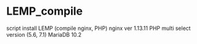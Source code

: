 # LEMP_compile
script install LEMP (compile nginx, PHP)
nginx ver 1.13.11
PHP multi select version (5.6, 7.1)
MariaDB 10.2
